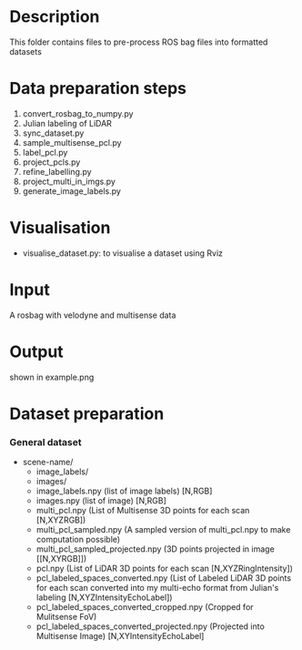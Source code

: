 # Description
This folder contains files to pre-process ROS bag files into formatted datasets

# Data preparation steps
1. convert_rosbag_to_numpy.py
2. Julian labeling of LiDAR
3. sync_dataset.py
4. sample_multisense_pcl.py
5. label_pcl.py
6. project_pcls.py
7. refine_labelling.py
8. project_multi_in_imgs.py
9. generate_image_labels.py

# Visualisation

- visualise_dataset.py: to visualise a dataset using Rviz

# Input
A rosbag with velodyne and multisense data

# Output
shown in example.png

# Dataset preparation

### General dataset

- scene-name/
    - image_labels/
    - images/
    - image_labels.npy (list of image labels) [N,RGB]
    - images.npy (list of image) [N,RGB]
    - multi_pcl.npy (List of Multisense 3D points for each scan [N,XYZRGB])
    - multi_pcl_sampled.npy (A sampled version of multi_pcl.npy to make computation possible)
    - multi_pcl_sampled_projected.npy (3D points projected in image [[N,XYRGB]])
    - pcl.npy (List of LiDAR 3D points for each scan [N,XYZRingIntensity])
    - pcl_labeled_spaces_converted.npy (List of Labeled LiDAR 3D points for each scan converted into my multi-echo format from Julian's labeling [N,XYZIntensityEchoLabel])
    - pcl_labeled_spaces_converted_cropped.npy (Cropped for Mulitsense FoV)
    - pcl_labeled_spaces_converted_projected.npy (Projected into Multisense Image) [N,XYIntensityEchoLabel]
    